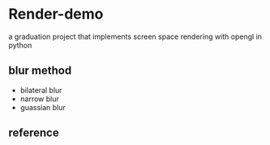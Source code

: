 # Render-demo
a graduation project that implements screen space rendering with opengl in python

## blur method
- bilateral blur
- narrow blur
- guassian blur

## reference

